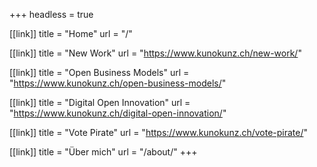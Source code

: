 +++
headless = true

[[link]]
title = "Home"
url = "/"

[[link]]
title = "New Work"
url = "https://www.kunokunz.ch/new-work/"

[[link]]
title = "Open Business Models"
url = "https://www.kunokunz.ch/open-business-models/"

[[link]]
title = "Digital Open Innovation"
url = "https://www.kunokunz.ch/digital-open-innovation/"

[[link]]
title = "Vote Pirate"
url = "https://www.kunokunz.ch/vote-pirate/"



[[link]]
title = "Über mich"
url = "/about/"
+++

